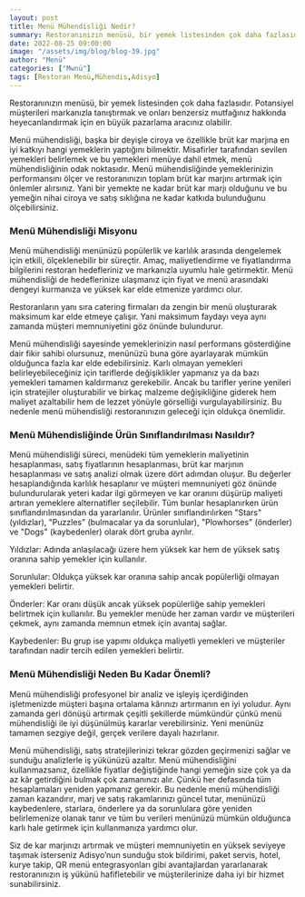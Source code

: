 ```yaml
---
layout: post
title: Menü Mühendisliği Nedir?
summary: Restoranınızın menüsü, bir yemek listesinden çok daha fazlasıdır. 
date: 2022-08-25 09:00:00
image: "/assets/img/blog/blog-39.jpg"
author: "Menü"
categories: ["Mwnü"]
tags: [Restoran Menü,Mühendis,Adisyo]
---
```

Restoranınızın menüsü, bir yemek listesinden çok daha fazlasıdır. Potansiyel müşterileri markanızla tanıştırmak ve onları benzersiz mutfağınız hakkında heyecanlandırmak için en büyük pazarlama aracınız olabilir.

Menü mühendisliği, başka bir deyişle ciroya ve özellikle brüt kar marjına en iyi katkıyı hangi yemeklerin yaptığını bilmektir. Misafirler tarafından sevilen yemekleri belirlemek ve bu yemekleri menüye dahil etmek, menü mühendisliğinin odak noktasıdır. Menü mühendisliğinde yemeklerinizin performansını ölçer ve restoranınızın toplam brüt kar marjını artırmak için önlemler alırsınız. Yani bir yemekte ne kadar brüt kar marjı olduğunu ve bu yemeğin nihai ciroya ve satış sıklığına ne kadar katkıda bulunduğunu ölçebilirsiniz.



### Menü Mühendisliği Misyonu

Menü mühendisliği menünüzü popülerlik ve karlılık arasında dengelemek için etkili, ölçeklenebilir bir süreçtir. Amaç, maliyetlendirme ve fiyatlandırma bilgilerini restoran hedefleriniz ve markanızla uyumlu hale getirmektir. Menü mühendisliği de hedeflerinize ulaşmanız için fiyat ve menü arasındaki dengeyi kurmanıza ve yüksek kar elde etmenize yardımcı olur. 

Restoranların yanı sıra catering firmaları da zengin bir menü oluşturarak maksimum kar elde etmeye çalışır. Yani maksimum faydayı veya aynı zamanda müşteri memnuniyetini göz önünde bulundurur.

Menü mühendisliği sayesinde yemeklerinizin nasıl performans gösterdiğine dair fikir sahibi olursunuz, menünüzü buna göre ayarlayarak mümkün olduğunca fazla kar elde edebilirsiniz. Karlı olmayan yemekleri belirleyebileceğiniz için tariflerde değişiklikler yapmanız ya da bazı yemekleri tamamen kaldırmanız gerekebilir. Ancak bu tarifler yerine yenileri için stratejiler oluşturabilir ve birkaç malzeme değişikliğine giderek hem maliyet azaltabilir hem de lezzet yönüyle görselliği vurgulayabilirsiniz. Bu nedenle menü mühendisliği restoranınızın geleceği için oldukça önemlidir.


### Menü Mühendisliğinde Ürün Sınıflandırılması Nasıldır?

Menü mühendisliği süreci, menüdeki tüm yemeklerin maliyetinin hesaplanması, satış fiyatlarının hesaplanması, brüt kar marjının hesaplanması ve satış analizi olmak üzere dört adımdan oluşur. Bu değerler hesaplandığında karlılık hesaplanır ve müşteri memnuniyeti göz önünde bulundurularak yeteri kadar ilgi görmeyen ve kar oranını düşürüp maliyeti artıran yemeklere alternatifler seçilebilir. Tüm bunlar hesaplanırken ürün sınıflandırılmasından da yararlanılır. Ürünler sınıflandırılırken "Stars" (yıldızlar), "Puzzles" (bulmacalar ya da sorunlular), "Plowhorses" (önderler) ve "Dogs" (kaybedenler) olarak dört gruba ayrılır.

Yıldızlar: Adında anlaşılacağı üzere hem yüksek kar hem de yüksek satış oranına sahip yemekler için kullanılır.

Sorunlular: Oldukça yüksek kar oranına sahip ancak popülerliği olmayan yemekleri belirtir.

Önderler: Kar oranı düşük ancak yüksek popülerliğe sahip yemekleri belirtmek için kullanılır. Bu yemekler menüde her zaman vardır ve müşterileri çekmek, aynı zamanda memnun etmek için avantaj sağlar.

Kaybedenler: Bu grup ise yapımı oldukça maliyetli yemekleri ve müşteriler tarafından nadir tercih edilen yemekleri belirtir.



### Menü Mühendisliği Neden Bu Kadar Önemli?

Menü mühendisliği profesyonel bir analiz ve işleyiş içerdiğinden işletmenizde müşteri başına ortalama kârınızı artırmanın en iyi yoludur. Aynı zamanda geri dönüşü artırmak çeşitli şekillerde mümkündür çünkü menü mühendisliği ile iyi düşünülmüş kararlar verebilirsiniz. Yeni menünüz tamamen sezgiye değil, gerçek verilere dayalı hazırlanır.

Menü mühendisliği, satış stratejilerinizi tekrar gözden geçirmenizi sağlar ve sunduğu analizlerle iş yükünüzü azaltır. Menü mühendisliğini kullanmazsanız, özellikle fiyatlar değiştiğinde hangi yemeğin size çok ya da az kâr getirdiğini bulmak çok zamanınızı alır. Çünkü her defasında tüm hesaplamaları yeniden yapmanız gerekir. Bu nedenle menü mühendisliği zaman kazandırır, marj ve satış rakamlarınızı güncel tutar, menünüzü kaybedenlere, starlara, önderlere ya da sorunlulara göre yeniden belirlemenize olanak tanır ve tüm bu verileri menünüzü mümkün olduğunca karlı hale getirmek için kullanmanıza yardımcı olur.

Siz de kar marjınızı artırmak ve müşteri memnuniyetin en yüksek seviyeye taşımak isterseniz Adisyo’nun sunduğu stok bildirimi, paket servis, hotel, kurye takip, QR menü entegrasyonları gibi avantajlardan yararlanarak restoranınızın iş yükünü hafifletebilir ve müşterilerinize daha iyi bir hizmet sunabilirsiniz.











